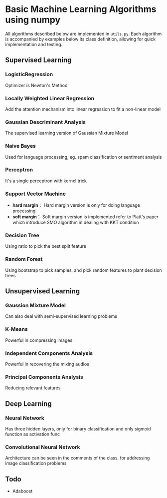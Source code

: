 # Basic Machine Learning Algorithms using numpy
All algorithms described below are implemented in `utils.py`. Each algorithm is accompanied by examples below its class definition, allowing for quick implementation and testing.
## Supervised Learning
### LogisticRegression
Optimizer is Newton's Method
### Locally Weighted Linear Regression
Add the attention mechanism into linear regression to fit a non-linear model
### Gaussian Descriminant Analysis
The supervised learning version of Gaussian Mixture Model
### Naive Bayes
Used for language processing, eg. spam classification or sentiment analysis
### Perceptron
It's a single perceptron with kernel trick
### Support Vector Machine
- **hard margin**： Hard margin version is only for doing language processing
- **soft margin**： Soft margin version is implemented refer to Platt's paper which introduce SMO algorithm in dealing with KKT condition
### Decision Tree
Using ratio to pick the best spilt feature
### Random Forest
Using bootstrap to pick samples, and pick random features to plant decision trees
## Unsupervised Learning
### Gaussion Mixture Model
Can also deal with semi-supervised learning problems
### K-Means
Powerful in compressing images
### Independent Components Analysis
Powerful in recovering the mixing audios
### Principal Components Analysis
Reducing relevant features
## Deep Learning
### Neural Network
Has three hidden layers, only for binary classification and only sigmoid function as activation func
### Convolutional Neural Network
Architecture can be seen in the comments of the class, for addressing image classification problems
## Todo
- Adaboost


